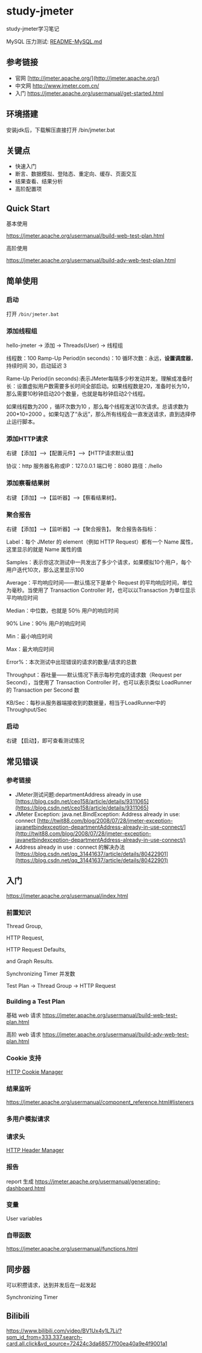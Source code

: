 # study-jmeter #
study-jmeter学习笔记

MySQL 压力测试:  [README-MySQL.md](README-MySQL.md)

## 参考链接 ##
- 官网 [http://jmeter.apache.org/](http://jmeter.apache.org/)
- 中文网 http://www.jmeter.com.cn/
- 入门 https://jmeter.apache.org/usermanual/get-started.html

## 环境搭建 ##
安装jdk后，下载解压直接打开 /bin/jmeter.bat

## 关键点

- 快速入门
- 断言、数据模拟、登陆态、重定向、缓存、页面交互
- 结果查看、结果分析
- 高阶配置项

## Quick Start

基本使用

https://jmeter.apache.org/usermanual/build-web-test-plan.html

高阶使用

https://jmeter.apache.org/usermanual/build-adv-web-test-plan.html



## 简单使用 ##

### 启动 ###
打开 `/bin/jmeter.bat`

### 添加线程组 ###
hello-jmeter -> 添加 -> Threads(User) -> 线程组

线程数：100
Ramp-Up Period(in seconds)：10
循环次数：永远，**设置调度器**，持续时间 30，启动延迟 3

Rame-Up Period(in seconds):表示JMeter每隔多少秒发动并发。理解成准备时长：设置虚拟用户数需要多长时间全部启动。如果线程数是20，准备时长为10，那么需要10秒钟启动20个数量，也就是每秒钟启动2个线程。

如果线程数为200 ，循环次数为10 ，那么每个线程发送10次请求。总请求数为200*10=2000 。如果勾选了“永远”，那么所有线程会一直发送请求，直到选择停止运行脚本。

### 添加HTTP请求 ###
右键 【添加】-->【配置元件】-->【HTTP请求默认值】

协议：http
服务器名称或IP：127.0.0.1
端口号：8080
路径：/hello

### 添加察看结果树 ###
右键 【添加】-->【监听器】-->【察看结果树】。

### 聚合报告 ###
右键 【添加】-->【监听器】-->【聚合报告】。
聚合报告各指标：

Label：每个 JMeter 的 element（例如 HTTP Request）都有一个 Name 属性，这里显示的就是 Name 属性的值

Samples：表示你这次测试中一共发出了多少个请求，如果模拟10个用户，每个用户迭代10次，那么这里显示100

Average：平均响应时间——默认情况下是单个 Request 的平均响应时间，单位为毫秒。当使用了 Transaction Controller 时，也可以以Transaction 为单位显示平均响应时间

Median：中位数，也就是 50％ 用户的响应时间

90% Line：90％ 用户的响应时间

Min：最小响应时间

Max：最大响应时间

Error%：本次测试中出现错误的请求的数量/请求的总数

Throughput：吞吐量——默认情况下表示每秒完成的请求数（Request per Second），当使用了 Transaction Controller 时，也可以表示类似 LoadRunner 的 Transaction per Second 数

KB/Sec：每秒从服务器端接收到的数据量，相当于LoadRunner中的Throughput/Sec

### 启动 ###
右键 【启动】，即可查看测试情况

## 常见错误 ##

### 参考链接 ###
- JMeter测试问题:departmentAddress already in use [https://blog.csdn.net/ceo158/article/details/9311065](https://blog.csdn.net/ceo158/article/details/9311065)
- JMeter Exception: java.net.BindException: Address already in use: connect [http://twit88.com/blog/2008/07/28/jmeter-exception-javanetbindexception-departmentAddress-already-in-use-connect/](http://twit88.com/blog/2008/07/28/jmeter-exception-javanetbindexception-departmentAddress-already-in-use-connect/)
- Address already in use : connect 的解决办法 [https://blog.csdn.net/qq_31441637/article/details/80422901](https://blog.csdn.net/qq_31441637/article/details/80422901)



## 入门

https://jmeter.apache.org/usermanual/index.html



### 前置知识 

Thread Group, 

HTTP Request, 

HTTP Request Defaults, 

and Graph Results.

Synchronizing Timer 并发数

Test Plan -> Thread Group -> HTTP Request

### Building a Test Plan

基础 web 请求 https://jmeter.apache.org/usermanual/build-web-test-plan.html

高阶 web 请求  https://jmeter.apache.org/usermanual/build-adv-web-test-plan.html



### Cookie 支持

 [HTTP Cookie Manager](https://jmeter.apache.org/usermanual/component_reference.html#HTTP_Cookie_Manager) 



### 结果监听

https://jmeter.apache.org/usermanual/component_reference.html#listeners



### 多用户模拟请求



### 请求头

[HTTP Header Manager](https://jmeter.apache.org/usermanual/component_reference.html#HTTP_Header_Manager) 



### 报告

report 生成 https://jmeter.apache.org/usermanual/generating-dashboard.html



### 变量

User variables



### 自带函数

https://jmeter.apache.org/usermanual/functions.html



## 同步器

可以积攒请求，达到并发后在一起发起

Synchronizing Timer



## Bilibili

https://www.bilibili.com/video/BV1Ux4y1L7Lj/?spm_id_from=333.337.search-card.all.click&vd_source=72424c3da68577f00ea40a9e4f9001a1